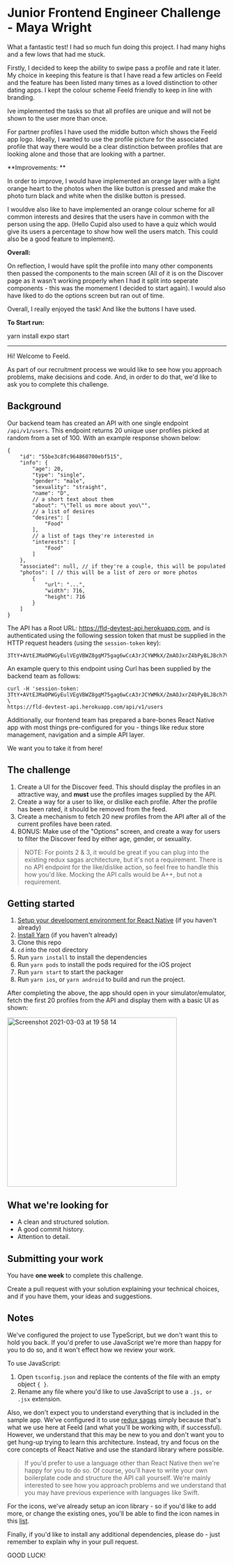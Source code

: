 # Junior Frontend Engineer Challenge - Maya Wright 

What a fantastic test! 
I had so much fun doing this project. I had many highs and a few lows that had me stuck. 

Firstly, I decided to keep the ability to swipe pass a profile and rate it later. My choice in keeping this feature is that I have read a few articles on Feeld and the feature has been listed many times as a loved distinction to other dating apps. 
I kept the colour scheme Feeld friendly to keep in line with branding. 

Ive implemented the tasks so that all profiles are unique and will not be shown to the user more than once. 

For partner profiles I have used the middle button which shows the Feeld app logo. Ideally, I wanted to use the profile picture for the associated profile that way there would be a clear distinction between profiles that are looking alone and those that are looking with a partner. 


**Improvements: **

In order to improve, I would have implemented an orange layer with a light orange heart to the photos when the like button is pressed and make the photo turn black and white when the dislike button is pressed. 

I wouldve also like to have implemented an orange colour scheme for all common interests and desires that the users have in common with the person using the app. (Hello Cupid also used to have a quiz which would give its users a percentage to show how well the users match. This could also be a good feature to implement). 


**Overall:**

On reflection, I would have split the profile into many other components then passed the components to the main screen (All of it is on the Discover page as it wasn't working properly when I had it split into seperate components - this was the momement I decided to start again).
I would also have liked to do the options screen but ran out of time.


Overall, I really enjoyed the task! And like the buttons I have used. 





**To Start run:**

yarn install
expo start





*********************************************************************************************************************************



























































Hi! Welcome to Feeld.

As part of our recruitment process we would like to see how you approach problems, make decisions and code. And, in order to do that, we'd like to ask you to complete this challenge. 

## Background

Our backend team has created an API with one single endpoint `/api/v1/users`. This endpoint returns 20 unique user profiles picked at random from a set of 100. With an example response shown below:

```
{
    "id": "55be3c8fc964860700ebf515",
    "info": {
        "age": 20,
        "type": "single",
        "gender": "male",
        "sexuality": "straight",
        "name": "D",
        // a short text about them
        "about": "\"Tell us more about you\"",
        // a list of desires
        "desires": [
            "Food"
        ],
        // a list of tags they're interested in
        "interests": [
            "Food"
        ]
    },
    "associated": null, // if they're a couple, this will be populated
    "photos": [ // this will be a list of zero or more photos
        {
            "url": "...",
            "width": 716,
            "height": 716
        }
    ]
}
```

The API has a Root URL: https://fld-devtest-api.herokuapp.com, and is authenticated using the following session token that must be supplied in the HTTP request headers (using the `session-token` key):

```
3TtY+AVtEJMaOPWGyEulVEgVBWZ8gqM75gag6wCcA3rJCYWMkX/ZmAOJxrZ4bPyBLJBch7VyMYD8ZCWoNPCUnJbT5M2iRWjJteGrfNhFzd+0oDbWQwiNAIdG0W9rHw7sKAAWk5uEzjs+lPykJnmy56LRwSFpoyxHC7p9G3KTQoQ=
```

An example query to this endpoint using Curl has been supplied by the backend team as follows:

```
curl -H 'session-token: 3TtY+AVtEJMaOPWGyEulVEgVBWZ8gqM75gag6wCcA3rJCYWMkX/ZmAOJxrZ4bPyBLJBch7VyMYD8ZCWoNPCUnJbT5M2iRWjJteGrfNhFzd+0oDbWQwiNAIdG0W9rHw7sKAAWk5uEzjs+lPykJnmy56LRwSFpoyxHC7p9G3KTQoQ=' \
https://fld-devtest-api.herokuapp.com/api/v1/users
```

Additionally, our frontend team has prepared a bare-bones React Native app with most things pre-configured for you - things like redux store management, navigation and a simple API layer.

We want you to take it from here!

## The challenge

1. Create a UI for the Discover feed. This should display the profiles in an attractive way, and **must** use the profiles images supplied by the API.
2. Create a way for a user to like, or dislike each profile. After the profile has been rated, it should be removed from the feed.
3. Create a mechanism to fetch 20 new profiles from the API after all of the current profiles have been rated.
4. BONUS: Make use of the "Options" screen, and create a way for users to filter the Discover feed by either age, gender, or sexuality.

> NOTE: For points 2 & 3, it would be great if you can plug into the existing redux sagas architecture, but it's not a requirement. There is no API endpoint for the like/dislike action, so feel free to handle this how you'd like. Mocking the API calls would be A++, but not a requirement.

## Getting started

1. [Setup your development environment for React Native](https://reactnative.dev/docs/environment-setup) (if you haven't already)
2. [Install Yarn](https://classic.yarnpkg.com/en/docs/install/#mac-stable) (if you haven't already)
3. Clone this repo
4. `cd` into the root directory
5. Run `yarn install` to install the dependencies
6. Run `yarn pods` to install the pods required for the iOS project
7. Run `yarn start` to start the packager
8. Run `yarn ios`, or `yarn android` to build and run the project.

After completing the above, the app should open in your simulator/emulator, fetch the first 20 profiles from the API and display them with a basic UI as shown:

<img width="389" alt="Screenshot 2021-03-03 at 19 58 14" src="https://user-images.githubusercontent.com/1439601/109864531-db1ddb80-7c5a-11eb-8dfb-05e4f2746af0.png">


## What we're looking for

* A clean and structured solution.
* A good commit history.
* Attention to detail.

## Submitting your work

You have **one week** to complete this challenge.

Create a pull request with your solution explaining your technical choices, and if you have them, your ideas and suggestions.

## Notes

We've configured the project to use TypeScript, but we don't want this to hold you back. If you'd prefer to use JavaScript we're more than happy for you to do so, and it won't effect how we review your work.

To use JavaScript:
1. Open `tsconfig.json` and replace the contents of the file with an empty object `{ }`.
2. Rename any file where you'd like to use JavaScript to use a `.js, or .jsx` extension.

Also, we don't expect you to understand everything that is included in the sample app. We've configured it to use [redux sagas](https://redux-saga.js.org) simply because that's what we use here at Feeld (and what you'll be working with, if successful). However, we understand that this may be new to you and don't want you to get hung-up trying to learn this architecture. Instead, try and focus on the core concepts of React Native and use the standard library where possible.

> If you'd prefer to use a language other than React Native then we're happy for you to do so. Of course, you'll have to write your own boilerplate code and structure the API call yourself. We're mainly interested to see how you approach problems and we understand that you may have previous experience with languages like Swift.

For the icons, we've already setup an icon library - so if you'd like to add more, or change the existing ones, you'll be able to find the icon names in this [list](https://materialdesignicons.com).

Finally, if you'd like to install any additional dependencies, please do - just remember to explain why in your pull request.

GOOD LUCK!
